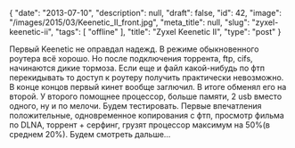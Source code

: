 {
    "date": "2013-07-10",
    "description": null,
    "draft": false,
    "id": 42,
    "image": "/images/2015/03/Keenetic_II_front.jpg",
    "meta_title": null,
    "slug": "zyxel-keenetic-ii",
    "tags": [
        "offline"
    ],
    "title": "Zyxel Keenetic II",
    "type": "post"
}


Первый Keenetic не оправдал надежд. В режиме обыкновенного роутера всё хорошо. Но после подключения торрента, ftp, cifs, начинаются дикие тормоза. Если еще и файл какой-нибудь по фтп перекидывать то доступ к роутеру получить практически невозможно. В конце концов первый кинет вообще заглючил. В итоге обменял его на второй.
У второго помощнее процессор, больше памяти, 2 usb вместо одного, ну и по мелочи. Будем тестировать. Первые впечатления положительные, одновременное копирования с фтп, просмотр фильма по DLNA, торрент + серфинг, грузят процессор максимум на 50%(в среднем 20%).
Будем смотреть дальше...
